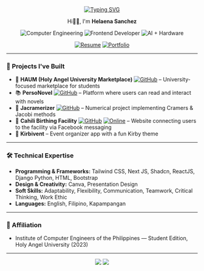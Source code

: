 <div align="center">
  <a href="#">
    <img src="https://readme-typing-svg.herokuapp.com?font=Henny+Penny&size=50&duration=3500&pause=1000&color=FF3A76&center=true&vCenter=true&width=950&height=90&lines=Welcome+to+my+Digital+Lair%F0%9F%AA%84;Coding+Chaos+%26+Pixel+Magic%F0%9F%92%80;Debugging+Reality%F0%9F%98%8E%F0%9F%92%BB;Building+Nightmares+%26+Side+Projects%F0%9F%91%B9;Code.+Break.+Repeat%F0%9F%94%A5%F0%9F%98%94" alt="Typing SVG" />
  </a>

  <p align="center">
    Hi👋🏻, I'm <strong>Helaena Sanchez</strong>
  </p>

  ![Computer Engineering](https://img.shields.io/badge/Computer%20Engineering-21FFFE?style=for-the-badge&logo=engineering&logoColor=white)
  ![Frontend Developer](https://img.shields.io/badge/Frontend%20Developer-FF3A76?style=for-the-badge&logo=html5&logoColor=white)
  ![AI + Hardware](https://img.shields.io/badge/AI%20%2B%20Hardware-8A2BE2?style=for-the-badge&logo=python&logoColor=white)
  
  [![Resume](https://img.shields.io/badge/Resume-blue?style=for-the-badge&logo=adobeacrobat)](./HELAENA%20SANCHEZ%20RESUME.pdf)
  [![Portfolio](https://img.shields.io/badge/Portfolio-purple?style=for-the-badge&logo=adobeacrobat)](https://portfolio-hp8ll4x9p-hel-sanchezs-projects.vercel.app/)
</div>

---

### 🧩 Projects I've Built
- 🛒 **HAUM (Holy Angel University Marketplace)** [![GitHub](https://img.shields.io/badge/HAUM-181717?style=flat&logo=github&logoColor=white)](https://github.com/miahangelato/HAUM.git) – University-focused marketplace for students  
- 📚 **PersoNovel** [![GitHub](https://img.shields.io/badge/PersoNovel-181717?style=flat&logo=github&logoColor=white)](https://github.com/Smiruu/Personovel-main) – Platform where users can read and interact with novels  
- 📐 **Jacramerizer** [![GitHub](https://img.shields.io/badge/Jacramerizer-181717?style=flat&logo=github&logoColor=white)](https://github.com/miahangelato/NUMERICAL) – Numerical project implementing Cramers & Jacobi methods  
- 🏥 **Cahili Birthing Facility** [![GitHub](https://img.shields.io/badge/CBF-181717?style=flat&logo=github&logoColor=white)](https://github.com/hel-sanchez/Cahili-Birthing-Facility) [![Online](https://img.shields.io/badge/Online-blue?style=flat&logo=netlify&logoColor=white)](https://cahili-birthing-facility.netlify.app/) – Website connecting users to the facility via Facebook messaging  
- 🎉 **Kirbivent** – Event organizer app with a fun Kirby theme

---

### 🛠️ Technical Expertise
- **Programming & Frameworks:** Tailwind CSS, Next JS, Shadcn, ReactJS, Django Python, HTML, Bootstrap
- **Design & Creativity:** Canva, Presentation Design
- **Soft Skills:** Adaptability, Flexibility, Communication, Teamwork, Critical Thinking, Work Ethic  
- **Languages:** English, Filipino, Kapampangan  

---

### 🤝 Affiliation
- Institute of Computer Engineers of the Philippines — Student Edition, Holy Angel University (2023)  

---

<p align="center">
  <img src="https://github-readme-stats.vercel.app/api?username=hel-sanchez&show_icons=true&theme=default" />
  <img src="https://github-readme-stats.vercel.app/api/top-langs/?username=hel-sanchez&layout=compact&theme=default" />
</p>
